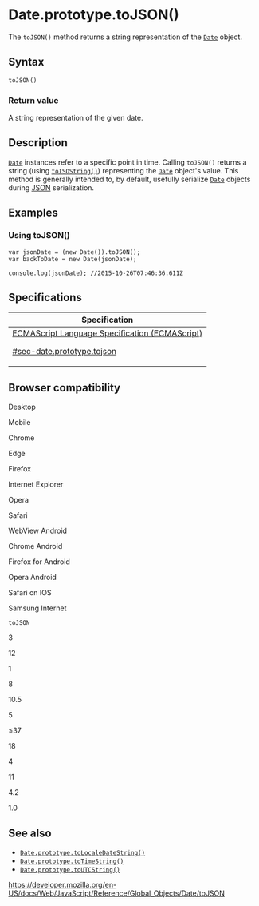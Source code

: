 # Date.prototype.toJSON()

The `toJSON()` method returns a string representation of the [`Date`](../date) object.

## Syntax

    toJSON()

### Return value

A string representation of the given date.

## Description

[`Date`](../date) instances refer to a specific point in time. Calling `toJSON()` returns a string (using [`toISOString()`](toisostring)) representing the [`Date`](../date) object's value. This method is generally intended to, by default, usefully serialize [`Date`](../date) objects during [JSON](https://developer.mozilla.org/en-US/docs/Glossary/JSON) serialization.

## Examples

### Using toJSON()

    var jsonDate = (new Date()).toJSON();
    var backToDate = new Date(jsonDate);

    console.log(jsonDate); //2015-10-26T07:46:36.611Z

## Specifications

<table>
<thead>
<tr class="header">
<th>Specification</th>
</tr>
</thead>
<tbody>
<tr class="odd">
<td>
<a href="https://tc39.es/ecma262/#sec-date.prototype.tojson">ECMAScript Language Specification (ECMAScript) 
<br/>

<span class="small">#sec-date.prototype.tojson</span>
</a>
</td>
</tr>
</tbody>
</table>

## Browser compatibility

Desktop

Mobile

Chrome

Edge

Firefox

Internet Explorer

Opera

Safari

WebView Android

Chrome Android

Firefox for Android

Opera Android

Safari on IOS

Samsung Internet

`toJSON`

3

12

1

8

10.5

5

≤37

18

4

11

4.2

1.0

## See also

-   [`Date.prototype.toLocaleDateString()`](tolocaledatestring)
-   [`Date.prototype.toTimeString()`](totimestring)
-   [`Date.prototype.toUTCString()`](toutcstring)

<a href="https://developer.mozilla.org/en-US/docs/Web/JavaScript/Reference/Global_Objects/Date/toJSON" class="_attribution-link">https://developer.mozilla.org/en-US/docs/Web/JavaScript/Reference/Global_Objects/Date/toJSON</a>
